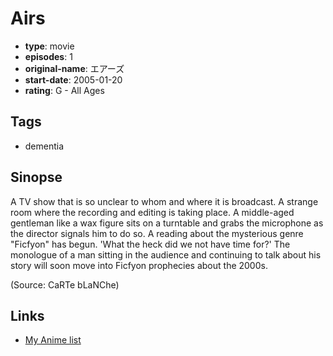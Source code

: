 # Airs

-   **type**: movie
-   **episodes**: 1
-   **original-name**: エアーズ
-   **start-date**: 2005-01-20
-   **rating**: G - All Ages

## Tags

-   dementia

## Sinopse

A TV show that is so unclear to whom and where it is broadcast. A strange room where the recording and editing is taking place. A middle-aged gentleman like a wax figure sits on a turntable and grabs the microphone as the director signals him to do so. A reading about the mysterious genre "Ficfyon" has begun. 'What the heck did we not have time for?' The monologue of a man sitting in the audience and continuing to talk about his story will soon move into Ficfyon prophecies about the 2000s.

(Source: CaRTe bLaNChe)

## Links

-   [My Anime list](https://myanimelist.net/anime/45583/Airs)
